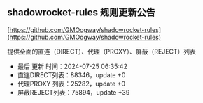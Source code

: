 ## shadowrocket-rules 规则更新公告

[https://github.com/GMOogway/shadowrocket-rules](https://github.com/GMOogway/shadowrocket-rules)

提供全面的直连（DIRECT）、代理（PROXY）、屏蔽（REJECT）列表
- 最后 更新 时间：2024-07-25 06:35:42
- 直连DIRECT列表：88346，update +0
- 代理PROXY 列表：25282，update +0
- 屏蔽REJECT列表：75894，update +39